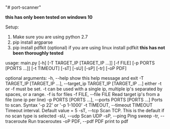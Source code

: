 "# port-scanner" 

**this has only been tested on windows 10**

Setup:
1. Make sure you are using python 2.7
2. pip install argparse
3. pip install pdfkit
(optional) if you are using linux install pdfkit **this has not been thoroughly tested**


usage: main.py [-h] [-T TARGET_IP [TARGET_IP ...]] [-f FILE]
               [-p PORTS [PORTS ...]] [-t TIMEOUT] [-sT] [-sU] [-sP] [-tr]
               [-oP PDF]

optional arguments:
  -h, --help            show this help message and exit
  -T TARGET_IP [TARGET_IP ...], --target_ip TARGET_IP [TARGET_IP ...]
                        either -t or -f must be set. -t can be used with a
                        single ip, multiple ip's separated by spaces, or a
                        range. -f is for files
  -f FILE, --file FILE  Read target ip's from a file (one ip per line)
  -p PORTS [PORTS ...], --ports PORTS [PORTS ...]
                        Ports to scan. Syntax '-p 22' or '-p 1-1000'
  -t TIMEOUT, --timeout TIMEOUT
                        Timeout interval. Default value = 5
  -sT, --tcp            Scan TCP. This is the default if no scan type is
                        selected
  -sU, --udp            Scan UDP
  -sP, --ping           Ping sweep
  -tr, --traceroute     Run traceroutes
  -oP PDF, --pdf PDF    print to pdf
